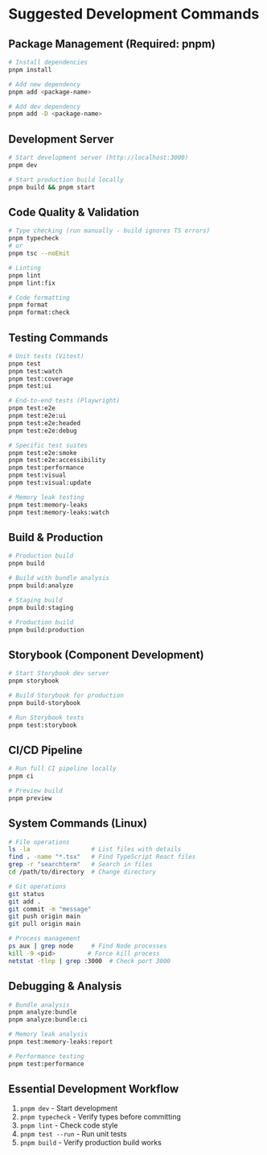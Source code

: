 # Suggested Development Commands

## Package Management (Required: pnpm)

```bash
# Install dependencies
pnpm install

# Add new dependency
pnpm add <package-name>

# Add dev dependency
pnpm add -D <package-name>
```

## Development Server

```bash
# Start development server (http://localhost:3000)
pnpm dev

# Start production build locally
pnpm build && pnpm start
```

## Code Quality & Validation

```bash
# Type checking (run manually - build ignores TS errors)
pnpm typecheck
# or
pnpm tsc --noEmit

# Linting
pnpm lint
pnpm lint:fix

# Code formatting
pnpm format
pnpm format:check
```

## Testing Commands

```bash
# Unit tests (Vitest)
pnpm test
pnpm test:watch
pnpm test:coverage
pnpm test:ui

# End-to-end tests (Playwright)
pnpm test:e2e
pnpm test:e2e:ui
pnpm test:e2e:headed
pnpm test:e2e:debug

# Specific test suites
pnpm test:e2e:smoke
pnpm test:e2e:accessibility
pnpm test:performance
pnpm test:visual
pnpm test:visual:update

# Memory leak testing
pnpm test:memory-leaks
pnpm test:memory-leaks:watch
```

## Build & Production

```bash
# Production build
pnpm build

# Build with bundle analysis
pnpm build:analyze

# Staging build
pnpm build:staging

# Production build
pnpm build:production
```

## Storybook (Component Development)

```bash
# Start Storybook dev server
pnpm storybook

# Build Storybook for production
pnpm build-storybook

# Run Storybook tests
pnpm test:storybook
```

## CI/CD Pipeline

```bash
# Run full CI pipeline locally
pnpm ci

# Preview build
pnpm preview
```

## System Commands (Linux)

```bash
# File operations
ls -la                 # List files with details
find . -name "*.tsx"   # Find TypeScript React files
grep -r "searchterm"   # Search in files
cd /path/to/directory  # Change directory

# Git operations
git status
git add .
git commit -m "message"
git push origin main
git pull origin main

# Process management
ps aux | grep node     # Find Node processes
kill -9 <pid>         # Force kill process
netstat -tlnp | grep :3000  # Check port 3000
```

## Debugging & Analysis

```bash
# Bundle analysis
pnpm analyze:bundle
pnpm analyze:bundle:ci

# Memory leak analysis
pnpm test:memory-leaks:report

# Performance testing
pnpm test:performance
```

## Essential Development Workflow

1. `pnpm dev` - Start development
2. `pnpm typecheck` - Verify types before committing
3. `pnpm lint` - Check code style
4. `pnpm test --run` - Run unit tests
5. `pnpm build` - Verify production build works
